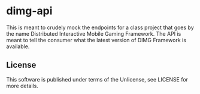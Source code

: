 # dimg-api

This is meant to crudely mock the endpoints for a class project that goes by the
name Distributed Interactive Mobile Gaming Framework. The API is meant to tell
the consumer what the latest version of DIMG Framework is available.


## License

This software is published under terms of the Unlicense, see LICENSE for more
details.

